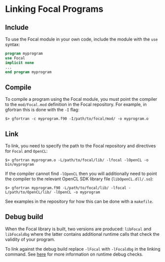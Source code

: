 # Linking Focal Programs

## Include
To use the Focal module in your own code, include the module with the `use` syntax:

```fortran
program myprogram
use Focal
implicit none
...
end program myprogram
```

## Compile
To compile a program using the Focal module, you must point the compiler to the `mod/Focal.mod` definition in the Focal repository.
For example, in gfortran this is done with the `-I` flag:

```shell
$> gfortran -c myprogram.f90 -I/path/to/focal/mod/ -o myprogram.o
```

## Link
To link, you need to specify the path to the Focal repository and directives for `Focal` and `OpenCL`:

```shell
$> gfortran myprogram.o -L/path/to/focal/lib/ -lfocal -lOpenCL -o bin/myprogram
```

If the compiler cannot find `-lOpenCL` then you will additionally need to point the compiler to the relevant OpenCL SDK library file (`libOpenCL.dll/.so`):

```shell
$> gfortran myprogram.f90 -L/path/to/focal/lib/ -lfocal -L/path/to/OpenCL/lib/ -lOpenCL -o myprogram
```

See examples in the repository for how this can be done with a `makefile`.


## Debug build
When the Focal library is built, two versions are produced: `libFocal` and `libFocaldbg` where the latter
contains additional runtime calls that check the validity of your program.

To link against the debug build replace `-lFocal` with `-lFocaldbg` in the linking command.
See [here](../errors#2-runtime-debug-checks) for more information on runtime debug checks.
